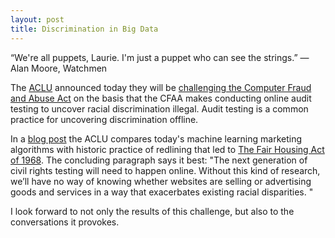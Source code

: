 ```yaml
---
layout: post
title: Discrimination in Big Data
---
```

“We're all puppets, Laurie. I'm just a puppet who can see the strings.” 
― Alan Moore, Watchmen

The [ACLU](https://www.aclu.org/) announced today they will be [challenging the Computer Fraud and Abuse Act](https://www.aclu.org/cases/sandvig-v-lynch-challenge-cfaa-prohibition-uncovering-racial-discrimination-online) on the basis that the CFAA makes conducting online audit testing to uncover racial discrimination illegal. Audit testing is a common practice for uncovering discrimination offline.

In a [blog post](https://www.aclu.org/blog/speak-freely/your-favorite-website-might-be-discriminating-against-you) the ACLU compares today's machine learning marketing algorithms with historic practice of redlining that led to  [The Fair Housing Act of 1968](http://www.thisamericanlife.org/radio-archives/episode/512/house-rules). The concluding paragraph says it best: "The next generation of civil rights testing will need to happen online. Without this kind of research, we’ll have no way of knowing whether websites are selling or advertising goods and services in a way that exacerbates existing racial disparities. "

I look forward to not only the results of this challenge, but also to the conversations it provokes.